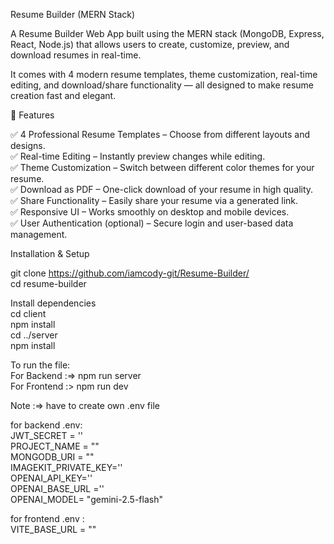 Resume Builder (MERN Stack)

A Resume Builder Web App built using the MERN stack (MongoDB, Express, React, Node.js) that allows users to create, customize, preview, and download resumes in real-time.

It comes with 4 modern resume templates, theme customization, real-time editing, and download/share functionality — all designed to make resume creation fast and elegant.

🚀 Features<br>

✅ 4 Professional Resume Templates – Choose from different layouts and designs. <br>
✅ Real-time Editing – Instantly preview changes while editing.<br>
✅ Theme Customization – Switch between different color themes for your resume.<br>
✅ Download as PDF – One-click download of your resume in high quality.<br>
✅ Share Functionality – Easily share your resume via a generated link.<br>
✅ Responsive UI – Works smoothly on desktop and mobile devices.<br>
✅ User Authentication (optional) – Secure login and user-based data management.<br>

Installation & Setup<br>

git clone https://github.com/iamcody-git/Resume-Builder/ <br>
cd resume-builder

Install dependencies <br>
cd client  <br>
npm install  <br>
cd ../server  <br>
npm install  <br>

To run the file:  <br>
For Backend :=> npm run server  <br>
For Frontend :> npm run dev  <br>

Note :=> have to create own .env file  <br>

for backend .env:  <br>
JWT_SECRET = ''  <br>
PROJECT_NAME = ""  <br>
MONGODB_URI = ""  <br>
IMAGEKIT_PRIVATE_KEY=''  <br>
OPENAI_API_KEY=''  <br>
OPENAI_BASE_URL =''  <br>
OPENAI_MODEL= "gemini-2.5-flash"  <br>

for frontend .env :  <br>
VITE_BASE_URL = ""
